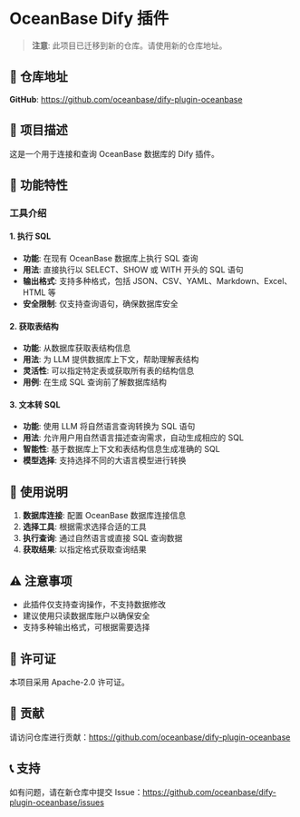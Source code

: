 # OceanBase Dify 插件

> **注意**: 此项目已迁移到新的仓库。请使用新的仓库地址。

## 🔗 仓库地址

**GitHub**: https://github.com/oceanbase/dify-plugin-oceanbase

## 📖 项目描述

这是一个用于连接和查询 OceanBase 数据库的 Dify 插件。

## 🌟 功能特性

### 工具介绍

#### 1. 执行 SQL

- **功能**: 在现有 OceanBase 数据库上执行 SQL 查询
- **用法**: 直接执行以 SELECT、SHOW 或 WITH 开头的 SQL 语句
- **输出格式**: 支持多种格式，包括 JSON、CSV、YAML、Markdown、Excel、HTML 等
- **安全限制**: 仅支持查询语句，确保数据库安全

#### 2. 获取表结构

- **功能**: 从数据库获取表结构信息
- **用法**: 为 LLM 提供数据库上下文，帮助理解表结构
- **灵活性**: 可以指定特定表或获取所有表的结构信息
- **用例**: 在生成 SQL 查询前了解数据库结构

#### 3. 文本转 SQL

- **功能**: 使用 LLM 将自然语言查询转换为 SQL 语句
- **用法**: 允许用户用自然语言描述查询需求，自动生成相应的 SQL
- **智能性**: 基于数据库上下文和表结构信息生成准确的 SQL
- **模型选择**: 支持选择不同的大语言模型进行转换

## 🚀 使用说明

1. **数据库连接**: 配置 OceanBase 数据库连接信息
2. **选择工具**: 根据需求选择合适的工具
3. **执行查询**: 通过自然语言或直接 SQL 查询数据
4. **获取结果**: 以指定格式获取查询结果

## ⚠️ 注意事项

- 此插件仅支持查询操作，不支持数据修改
- 建议使用只读数据库账户以确保安全
- 支持多种输出格式，可根据需要选择

## 📝 许可证

本项目采用 Apache-2.0 许可证。

## 🤝 贡献

请访问仓库进行贡献：https://github.com/oceanbase/dify-plugin-oceanbase

## 📞 支持

如有问题，请在新仓库中提交 Issue：https://github.com/oceanbase/dify-plugin-oceanbase/issues

